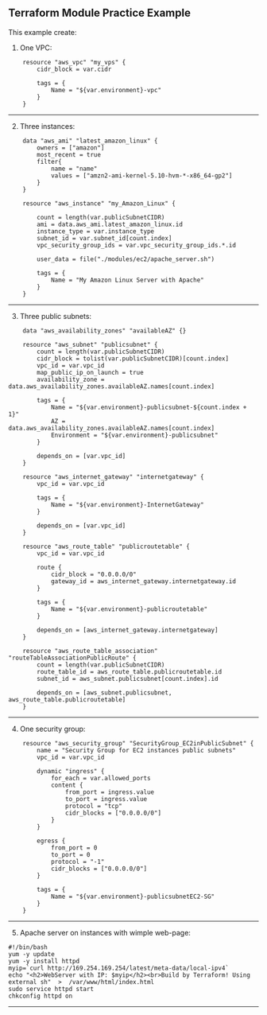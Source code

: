 ## Terraform Module Practice Example

This example create:

1) One VPC:
```
    resource "aws_vpc" "my_vps" {
        cidr_block = var.cidr
        
        tags = {
            Name = "${var.environment}-vpc"
        }
    }
```

-----------------------------------------------------------------------------------------------------------------------------------

2) Three instances:
```
    data "aws_ami" "latest_amazon_linux" {
        owners = ["amazon"]
        most_recent = true
        filter{
            name = "name"
            values = ["amzn2-ami-kernel-5.10-hvm-*-x86_64-gp2"]
        }
    }

    resource "aws_instance" "my_Amazon_Linux" {

        count = length(var.publicSubnetCIDR)
        ami = data.aws_ami.latest_amazon_linux.id
        instance_type = var.instance_type
        subnet_id = var.subnet_id[count.index]
        vpc_security_group_ids = var.vpc_security_group_ids.*.id

        user_data = file("./modules/ec2/apache_server.sh")

        tags = {
            Name = "My Amazon Linux Server with Apache"
        }
    }
```

-----------------------------------------------------------------------------------------------------------------------------------

3) Three public subnets: 
```
    data "aws_availability_zones" "availableAZ" {}

    resource "aws_subnet" "publicsubnet" {
        count = length(var.publicSubnetCIDR)
        cidr_block = tolist(var.publicSubnetCIDR)[count.index]
        vpc_id = var.vpc_id
        map_public_ip_on_launch = true
        availability_zone = data.aws_availability_zones.availableAZ.names[count.index]

        tags = {
            Name = "${var.environment}-publicsubnet-${count.index + 1}"
            AZ = data.aws_availability_zones.availableAZ.names[count.index]
            Environment = "${var.environment}-publicsubnet"
        }

        depends_on = [var.vpc_id]
    }

    resource "aws_internet_gateway" "internetgateway" {
        vpc_id = var.vpc_id

        tags = {
            Name = "${var.environment}-InternetGateway"
        }

        depends_on = [var.vpc_id]
    }

    resource "aws_route_table" "publicroutetable" {
        vpc_id = var.vpc_id

        route {
            cidr_block = "0.0.0.0/0"
            gateway_id = aws_internet_gateway.internetgateway.id
        }

        tags = {
            Name = "${var.environment}-publicroutetable"
        }

        depends_on = [aws_internet_gateway.internetgateway]
    }

    resource "aws_route_table_association" "routeTableAssociationPublicRoute" {
        count = length(var.publicSubnetCIDR)
        route_table_id = aws_route_table.publicroutetable.id
        subnet_id = aws_subnet.publicsubnet[count.index].id

        depends_on = [aws_subnet.publicsubnet, aws_route_table.publicroutetable]
    }
```

-----------------------------------------------------------------------------------------------------------------------------------

4) One security group:
```
    resource "aws_security_group" "SecurityGroup_EC2inPublicSubnet" {
        name = "Security Group for EC2 instances public subnets"
        vpc_id = var.vpc_id

        dynamic "ingress" {
            for_each = var.allowed_ports
            content {
                from_port = ingress.value
                to_port = ingress.value
                protocol = "tcp"
                cidr_blocks = ["0.0.0.0/0"]
            }
        }

        egress {
            from_port = 0
            to_port = 0
            protocol = "-1"
            cidr_blocks = ["0.0.0.0/0"]
        }

        tags = {
            Name = "${var.environment}-publicsubnetEC2-SG"
        }    
    }
```

-----------------------------------------------------------------------------------------------------------------------------------

5) Apache server on instances with wimple web-page:
```
#!/bin/bash
yum -y update
yum -y install httpd
myip=`curl http://169.254.169.254/latest/meta-data/local-ipv4`
echo "<h2>WebServer with IP: $myip</h2><br>Build by Terraform! Using external sh"  >  /var/www/html/index.html
sudo service httpd start
chkconfig httpd on
```

-----------------------------------------------------------------------------------------------------------------------------------